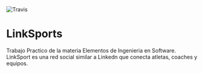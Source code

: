 <img src="https://camo.githubusercontent.com/b02f7a5e7ec464b7bde6e89523d9d8577a7f64dd/68747470733a2f2f7472617669732d63692e6f72672f75716261722d70726f6a6563742f776f6c6c6f6b2e7376673f6272616e63683d6d6173746572" alt="Travis" data-canonical-src="https://travis-ci.org/uqbar-project/wollok.svg?branch=master" style="max-width:100%;">

# LinkSports

Trabajo Practico de la materia Elementos de Ingenieria en Software. LinkSport es una red social similar a Linkedn que conecta atletas, coaches y equipos.
